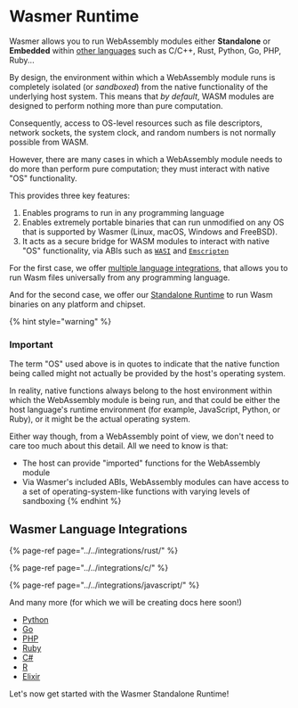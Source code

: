 # Wasmer Runtime

Wasmer allows you to run WebAssembly modules either **Standalone** or **Embedded** within [other languages](./#wasmer-language-integrations) such as C/C++, Rust, Python, Go, PHP, Ruby...

By design, the environment within which a WebAssembly module runs is completely isolated \(or _sandboxed_\) from the native functionality of the underlying host system. This means that _by default_, WASM modules are designed to perform nothing more than pure computation.

Consequently, access to OS-level resources such as file descriptors, network sockets, the system clock, and random numbers is not normally possible from WASM.

However, there are many cases in which a WebAssembly module needs to do more than perform pure computation; they must interact with native "OS" functionality.

This provides three key features:

1. Enables programs to run in any programming language
2. Enables extremely portable binaries that can run unmodified on any OS that is supported by Wasmer \(Linux, macOS, Windows and FreeBSD\).
3. It acts as a secure bridge for WASM modules to interact with native "OS" functionality, via ABIs such as [`WASI`](https://github.com/webassembly/wasi) and [`Emscripten`](https://github.com/emscripten-core/emscripten)

For the first case, we offer [multiple language integrations](./#wasmer-language-integrations), that allows you to run Wasm files universally from any programming language.

And for the second case, we offer our [Standalone Runtime](getting-started.md) to run Wasm binaries on any platform and chipset.

{% hint style="warning" %}
### Important

The term "OS" used above is in quotes to indicate that the native function being called might not actually be provided by the host's operating system.

In reality, native functions always belong to the host environment within which the WebAssembly module is being run, and that could be either the host language's runtime environment \(for example, JavaScript, Python, or Ruby\), or it might be the actual operating system.

Either way though, from a WebAssembly point of view, we don't need to care too much about this detail. All we need to know is that:

* The host can provide "imported" functions for the WebAssembly module
* Via Wasmer's included ABIs, WebAssembly modules can have access to a set of operating-system-like functions with varying levels of sandboxing
{% endhint %}

## Wasmer Language Integrations

{% page-ref page="../../integrations/rust/" %}

{% page-ref page="../../integrations/c/" %}

{% page-ref page="../../integrations/javascript/" %}

And many more \(for which we will be creating docs here soon!\)

* [Python](https://github.com/wasmerio/python-ext-wasm)
* [Go](https://github.com/wasmerio/go-ext-wasm)
* [PHP](https://github.com/wasmerio/php-ext-wasm)
* [Ruby](https://github.com/wasmerio/ruby-ext-wasm)
* [C\#](https://github.com/migueldeicaza/WasmerSharp)
* [R](https://github.com/dirkschumacher/wasmr)
* [Elixir](https://github.com/tessi/wasmex)

Let's now get started with the Wasmer Standalone Runtime!


